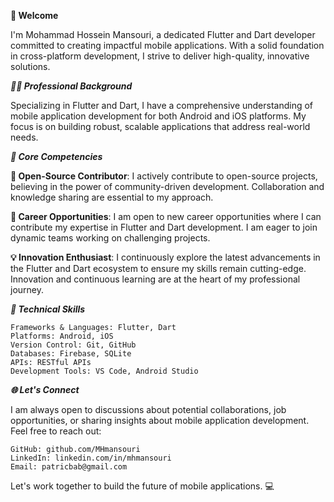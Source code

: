 **👋 Welcome**

I'm Mohammad Hossein Mansouri, a dedicated Flutter and Dart developer committed to creating impactful mobile applications. With a solid foundation in cross-platform development, I strive to deliver high-quality, innovative solutions.

***🧑‍💻 Professional Background***

Specializing in Flutter and Dart, I have a comprehensive understanding of mobile application development for both Android and iOS platforms. My focus is on building robust, scalable applications that address real-world needs.

***🌟 Core Competencies***

****🚀 Open-Source Contributor****: I actively contribute to open-source projects, believing in the power of community-driven development. Collaboration and knowledge sharing are essential to my approach.

****💼 Career Opportunities****: I am open to new career opportunities where I can contribute my expertise in Flutter and Dart development. I am eager to join dynamic teams working on challenging projects.

****💡 Innovation Enthusiast****: I continuously explore the latest advancements in the Flutter and Dart ecosystem to ensure my skills remain cutting-edge. Innovation and continuous learning are at the heart of my professional journey.

***🔧 Technical Skills***

    Frameworks & Languages: Flutter, Dart
    Platforms: Android, iOS
    Version Control: Git, GitHub
    Databases: Firebase, SQLite
    APIs: RESTful APIs
    Development Tools: VS Code, Android Studio

***🌐 Let's Connect***

I am always open to discussions about potential collaborations, job opportunities, or sharing insights about mobile application development. Feel free to reach out:

    GitHub: github.com/MHmansouri
    LinkedIn: linkedin.com/in/mhmansouri
    Email: patricbab@gmail.com

Let's work together to build the future of mobile applications. 💻
